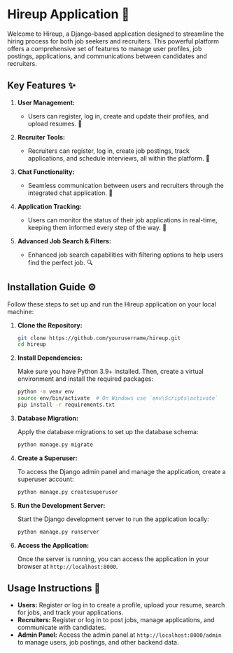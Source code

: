 
# Hireup Application 🚀

Welcome to Hireup, a Django-based application designed to streamline the hiring process for both job seekers and recruiters. This powerful platform offers a comprehensive set of features to manage user profiles, job postings, applications, and communications between candidates and recruiters.

## Key Features ✨

1. **User Management:**
   - Users can register, log in, create and update their profiles, and upload resumes. 📄
   
2. **Recruiter Tools:**
   - Recruiters can register, log in, create job postings, track applications, and schedule interviews, all within the platform. 📝
   
3. **Chat Functionality:**
   - Seamless communication between users and recruiters through the integrated chat application. 💬
   
4. **Application Tracking:**
   - Users can monitor the status of their job applications in real-time, keeping them informed every step of the way. 🚀
   
5. **Advanced Job Search & Filters:**
   - Enhanced job search capabilities with filtering options to help users find the perfect job. 🔍

## Installation Guide ⚙️

Follow these steps to set up and run the Hireup application on your local machine:

1. **Clone the Repository:**

   ```bash
   git clone https://github.com/yourusername/hireup.git
   cd hireup
   ```

2. **Install Dependencies:**

   Make sure you have Python 3.9+ installed. Then, create a virtual environment and install the required packages:

   ```bash
   python -m venv env
   source env/bin/activate  # On Windows use `env\Scripts\activate`
   pip install -r requirements.txt
   ```

3. **Database Migration:**

   Apply the database migrations to set up the database schema:

   ```bash
   python manage.py migrate
   ```

4. **Create a Superuser:**

   To access the Django admin panel and manage the application, create a superuser account:

   ```bash
   python manage.py createsuperuser
   ```

5. **Run the Development Server:**

   Start the Django development server to run the application locally:

   ```bash
   python manage.py runserver
   ```

6. **Access the Application:**

   Once the server is running, you can access the application in your browser at `http://localhost:8000`.

## Usage Instructions 🚀

- **Users:** Register or log in to create a profile, upload your resume, search for jobs, and track your applications.
- **Recruiters:** Register or log in to post jobs, manage applications, and communicate with candidates.
- **Admin Panel:** Access the admin panel at `http://localhost:8000/admin` to manage users, job postings, and other backend data.
